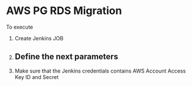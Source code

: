 # AWS PG RDS Migration

To execute

1. Create Jenkins JOB
2. Define the next parameters
   -
3. Make sure that the Jenkins credentials contains AWS Account Access Key ID and Secret
